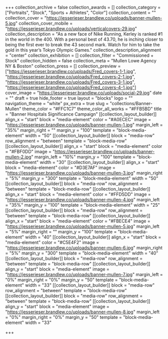 +++
collection_archive = false
collection_awards = []
collection_category = ["Portraits", "Stock", "Sports + Athletes", "Color"]
collection_content = ""
collection_cover = "https://jesserieser.brandlew.co/uploads/banner-mullen-5.jpg"
collection_cover_mobile = "https://jesserieser.brandlew.co/uploads/verticalcovers-29.jpg"
collection_description = "As a new face of Nike Running, Kerley is ranked #1 in the world in the 400. With a personal best of 43.70, he is inching closer to being the first ever to break the 43 second mark. Watch for him to take the gold in this year’s Tokyo Olympic Games."
collection_description_alignment = "center"
collection_exhibition = []
collection_filter = "Commissioned + Stock"
collection_hidden = false
collection_meta = "Mullen Lowe Agency NY & Boston"
collection_press = []
collection_preview = ["https://jesserieser.brandlew.co/uploads/Fred_covers-1-1.jpg", "https://jesserieser.brandlew.co/uploads/Fred_covers-2-1.jpg", "https://jesserieser.brandlew.co/uploads/Fred_covers-3-1.jpg", "https://jesserieser.brandlew.co/uploads/Fred_covers-4-1.jpg"]
cover_image = "https://jesserieser.brandlew.co/uploads/social-29.jpg"
date = ""
draft = true
hide_footer = true
layout = "blocks"
logo = ""
navigation_theme = "white"
px_extra = true
slug = "collections/Banner-Mullen"
theme_color = "#FFC1C7"
theme_color_all_works = "#FFB5BD"
title = "Banner Hospitals Significance Campaign"
[[collection_layout_builder]]
align_x = "start"
block = "media-element"
color = "#A0ECEC"
image = "https://jesserieser.brandlew.co/uploads/banner-mullen-1.jpg"
margin_left = "35%"
margin_right = ""
margin_y = "100"
template = "block-media-element"
width = "50"
[[collection_layout_builder]]
block = "media-row"
row_alignment = "between"
template = "block-media-row"
[[collection_layout_builder]]
align_x = "start"
block = "media-element"
color = "#FBF0DD"
image = "https://jesserieser.brandlew.co/uploads/banner-mullen-2.jpg"
margin_left = "10%"
margin_y = "100"
template = "block-media-element"
width = "30"
[[collection_layout_builder]]
align_x = "start"
block = "media-element"
color = "#D3E7AF"
image = "https://jesserieser.brandlew.co/uploads/banner-mullen-3.jpg"
margin_right = "5%"
margin_y = "300"
template = "block-media-element"
width = "50"
[[collection_layout_builder]]
block = "media-row"
row_alignment = "between"
template = "block-media-row"
[[collection_layout_builder]]
align_x = "start"
block = "media-element"
color = "#FFD5DD"
image = "https://jesserieser.brandlew.co/uploads/banner-mullen-4.jpg"
margin_left = "35%"
margin_y = "100"
template = "block-media-element"
width = "25"
[[collection_layout_builder]]
block = "media-row"
row_alignment = "between"
template = "block-media-row"
[[collection_layout_builder]]
align_x = "start"
block = "media-element"
color = "#FBECE4"
image = "https://jesserieser.brandlew.co/uploads/banner-mullen-5.jpg"
margin_left = "5%"
margin_right = ""
margin_y = "100"
template = "block-media-element"
width = "40"
[[collection_layout_builder]]
align_x = "start"
block = "media-element"
color = "#C5E4F2"
image = "https://jesserieser.brandlew.co/uploads/banner-mullen-6.jpg"
margin_right = "5%"
margin_y = "300"
template = "block-media-element"
width = "40"
[[collection_layout_builder]]
block = "media-row"
row_alignment = "between"
template = "block-media-row"
[[collection_layout_builder]]
align_y = "start"
block = "media-element"
image = "https://jesserieser.brandlew.co/uploads/banner-mullen-7.jpg"
margin_left = "0%"
margin_right = "0%"
margin_y = "50"
template = "block-media-element"
width = "33"
[[collection_layout_builder]]
block = "media-row"
row_alignment = "between"
template = "block-media-row"
[[collection_layout_builder]]
block = "media-row"
row_alignment = "between"
template = "block-media-row"
[[collection_layout_builder]]
align_y = "start"
block = "media-element"
image = "https://jesserieser.brandlew.co/uploads/banner-mullen-8.jpg"
margin_left = "0%"
margin_right = "0%"
margin_y = "50"
template = "block-media-element"
width = "33"

+++

